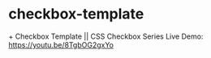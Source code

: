 # checkbox-template
$+$ Checkbox Template || CSS Checkbox Series
Live Demo: https://youtu.be/8TgbOG2gxYo
